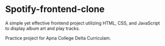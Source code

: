 # Spotify-frontend-clone
A simple yet effective frontend project utilizing HTML, CSS, and JavaScript to display album art and play tracks.

Practice project for Apna College Delta Curriculam.

